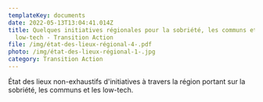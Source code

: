 ```yaml
---
templateKey: documents
date: 2022-05-13T13:04:41.014Z
title: Quelques initiatives régionales pour la sobriété, les communs et les
  low-tech - Transition Action
file: /img/état-des-lieux-régional-4-.pdf
photo: /img/état-des-lieux-régional-1-.jpg
category: Transition Action
---
```

État des lieux non-exhaustifs d'initiatives à travers la région portant sur la sobriété, les communs et les low-tech.